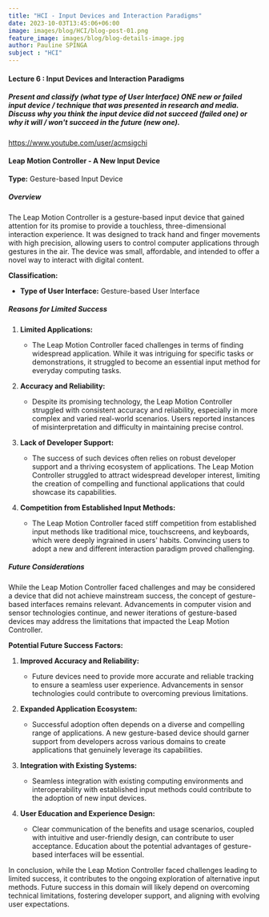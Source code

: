 ```yaml
---
title: "HCI - Input Devices and Interaction Paradigms"
date: 2023-10-03T13:45:06+06:00
image: images/blog/HCI/blog-post-01.png
feature_image: images/blog/blog-details-image.jpg
author: Pauline SPINGA
subject : "HCI"
---
```

#### Lecture 6 : Input Devices and Interaction Paradigms 

#####  Present and classify (what type of User Interface) ONE new or failed input device / technique that was presented in research and media. Discuss why you think the input device did not succeed (failed one) or why it will / won't succeed in the future (new one).

https://www.youtube.com/user/acmsigchi


#### Leap Motion Controller - A New Input Device

**Type:** Gesture-based Input Device

##### Overview
The Leap Motion Controller is a gesture-based input device that gained attention for its promise to provide a touchless, three-dimensional interaction experience. It was designed to track hand and finger movements with high precision, allowing users to control computer applications through gestures in the air. The device was small, affordable, and intended to offer a novel way to interact with digital content.

**Classification:**
- **Type of User Interface:** Gesture-based User Interface

##### Reasons for Limited Success

1. **Limited Applications:**
   - The Leap Motion Controller faced challenges in terms of finding widespread application. While it was intriguing for specific tasks or demonstrations, it struggled to become an essential input method for everyday computing tasks.

2. **Accuracy and Reliability:**
   - Despite its promising technology, the Leap Motion Controller struggled with consistent accuracy and reliability, especially in more complex and varied real-world scenarios. Users reported instances of misinterpretation and difficulty in maintaining precise control.

3. **Lack of Developer Support:**
   - The success of such devices often relies on robust developer support and a thriving ecosystem of applications. The Leap Motion Controller struggled to attract widespread developer interest, limiting the creation of compelling and functional applications that could showcase its capabilities.

4. **Competition from Established Input Methods:**
   - The Leap Motion Controller faced stiff competition from established input methods like traditional mice, touchscreens, and keyboards, which were deeply ingrained in users' habits. Convincing users to adopt a new and different interaction paradigm proved challenging.

##### Future Considerations

While the Leap Motion Controller faced challenges and may be considered a device that did not achieve mainstream success, the concept of gesture-based interfaces remains relevant. Advancements in computer vision and sensor technologies continue, and newer iterations of gesture-based devices may address the limitations that impacted the Leap Motion Controller.

**Potential Future Success Factors:**

1. **Improved Accuracy and Reliability:**
   - Future devices need to provide more accurate and reliable tracking to ensure a seamless user experience. Advancements in sensor technologies could contribute to overcoming previous limitations.

2. **Expanded Application Ecosystem:**
   - Successful adoption often depends on a diverse and compelling range of applications. A new gesture-based device should garner support from developers across various domains to create applications that genuinely leverage its capabilities.

3. **Integration with Existing Systems:**
   - Seamless integration with existing computing environments and interoperability with established input methods could contribute to the adoption of new input devices.

4. **User Education and Experience Design:**
   - Clear communication of the benefits and usage scenarios, coupled with intuitive and user-friendly design, can contribute to user acceptance. Education about the potential advantages of gesture-based interfaces will be essential.

In conclusion, while the Leap Motion Controller faced challenges leading to limited success, it contributes to the ongoing exploration of alternative input methods. Future success in this domain will likely depend on overcoming technical limitations, fostering developer support, and aligning with evolving user expectations.


